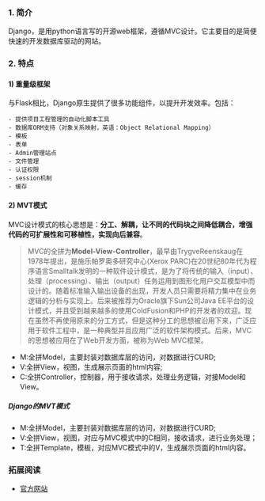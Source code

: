 ### 1. 简介

​	Django，是用python语言写的开源web框架，遵循MVC设计。它主要目的是简便快速的开发数据库驱动的网站。

### 2. 特点

#### 1) 重量级框架

与Flask相比，Django原生提供了很多功能组件，以提升开发效率。包括：

```
- 提供项目工程管理的自动化脚本工具
- 数据库ORM支持（对象关系映射，英语：Object Relational Mapping）
- 模板
- 表单
- Admin管理站点
- 文件管理
- 认证权限
- session机制
- 缓存
```

#### 2) MVT模式

​	MVC设计模式的核心思想是：**分工、解耦，让不同的代码块之间降低耦合，增强代码的可扩展性和可移植性，实现向后兼容**。

> MVC的全拼为**Model-View-Controller**，最早由TrygveReenskaug在1978年提出，是施乐帕罗奥多研究中心(Xerox PARC)在20世纪80年代为程序语言Smalltalk发明的一种软件设计模式，是为了将传统的输入（input）、处理（processing）、输出（output）任务运用到图形化用户交互模型中而设计的。随着标准输入输出设备的出现，开发人员只需要将精力集中在业务逻辑的分析与实现上。后来被推荐为Oracle旗下Sun公司Java EE平台的设计模式，并且受到越来越多的使用ColdFusion和PHP的开发者的欢迎。现在虽然不再使用原来的分工方式，但是这种分工的思想被沿用下来，广泛应用于软件工程中，是一种典型并且应用广泛的软件架构模式。后来，MVC的思想被应用在了Ｗeb开发方面，被称为Ｗeb MVC框架。

* M:全拼Model，主要封装对数据库层的访问，对数据进行CURD;
* V:全拼View，视图，生成展示页面的html内容;
* C:全拼Controller，控制器，用于接收请求，处理业务逻辑，对接Model和View。	

##### Django的MVT模式

* M:全拼Model，主要封装对数据库层的访问，对数据进行CURD;
* V:全拼View，视图，对应与MVC模式中的C相同，接收请求，进行业务处理；
* T:全拼Template，模板，对应MVC模式中的V，生成展示页面的html内容。



### 拓展阅读

* [官方网站](https://www.djangoproject.com/)
